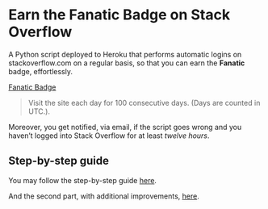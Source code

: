 # Earn the Fanatic Badge on Stack Overflow

A Python script deployed to Heroku that performs automatic logins on stackoverflow.com on a regular basis, so that you can earn the **Fanatic** badge, effortlessly.

[Fanatic Badge](https://stackoverflow.com/help/badges/83/fanatic)
> Visit the site each day for 100 consecutive days. (Days are counted in UTC.).

Moreover, you get notified, via email, if the script goes wrong and you haven’t logged into Stack Overflow for at least _twelve hours_.

## Step-by-step guide
You may follow the step-by-step guide [here](https://medium.com/coders-do-read/earn-the-fanatic-badge-on-stack-overflow-828d2c46930).

And the second part, with additional improvements, [here](https://medium.com/coders-do-read/fanatic-badge-on-stack-overflow-part-two-email-notification-820f5394f8f0).
